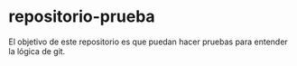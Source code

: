 # repositorio-prueba
El objetivo de este repositorio es que puedan hacer pruebas para entender la lógica de git.
